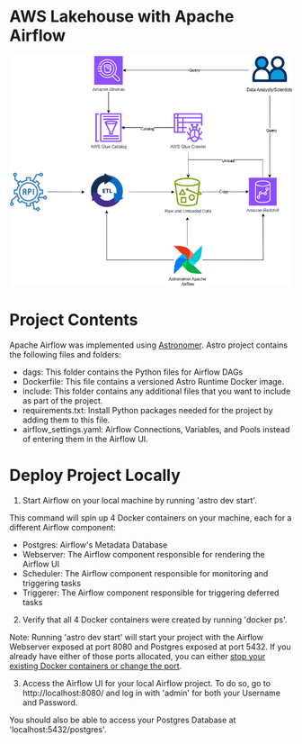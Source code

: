 AWS Lakehouse with Apache Airflow
=================================


![Redshift Architecture](./docs/images/aws_airflow_lakehouse.png)



Project Contents
================

Apache Airflow was implemented using [Astronomer](https://www.astronomer.io/docs/learn/get-started-with-airflow). Astro project contains the following files and folders:

- dags: This folder contains the Python files for Airflow DAGs
- Dockerfile: This file contains a versioned Astro Runtime Docker image.
- include: This folder contains any additional files that you want to include as part of the project. 
- requirements.txt: Install Python packages needed for the project by adding them to this file.
- airflow_settings.yaml: Airflow Connections, Variables, and Pools instead of entering them in the Airflow UI.

Deploy Project Locally
===========================

1. Start Airflow on your local machine by running 'astro dev start'.

This command will spin up 4 Docker containers on your machine, each for a different Airflow component:

- Postgres: Airflow's Metadata Database
- Webserver: The Airflow component responsible for rendering the Airflow UI
- Scheduler: The Airflow component responsible for monitoring and triggering tasks
- Triggerer: The Airflow component responsible for triggering deferred tasks

2. Verify that all 4 Docker containers were created by running 'docker ps'.

Note: Running 'astro dev start' will start your project with the Airflow Webserver exposed at port 8080 and Postgres exposed at port 5432. If you already have either of those ports allocated, you can either [stop your existing Docker containers or change the port](https://www.astronomer.io/docs/astro/cli/troubleshoot-locally#ports-are-not-available-for-my-local-airflow-webserver).

3. Access the Airflow UI for your local Airflow project. To do so, go to http://localhost:8080/ and log in with 'admin' for both your Username and Password.

You should also be able to access your Postgres Database at 'localhost:5432/postgres'.


